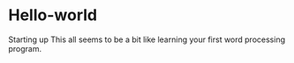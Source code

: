 # Hello-world
Starting up
This all seems to be a bit like learning your first word processing program.
